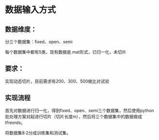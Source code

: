# 数据输入方式

## 数据维度：

分三个数据集：fixed、open、semi

每个数据集中都有5类，现有数据是.mat形式，已归一化，未切片

## 要求：

实现动态切片，目前需求有200、300、500做比对试验

## 实现流程

首先对数据进行归一化，得到fixed、open、semi三个数据集，然后使用python批处理方案对起进行切片（切片长度m），然后将三个数据集中的数据做成tfreords。

将数据集8:2分成训练集和测试集。


